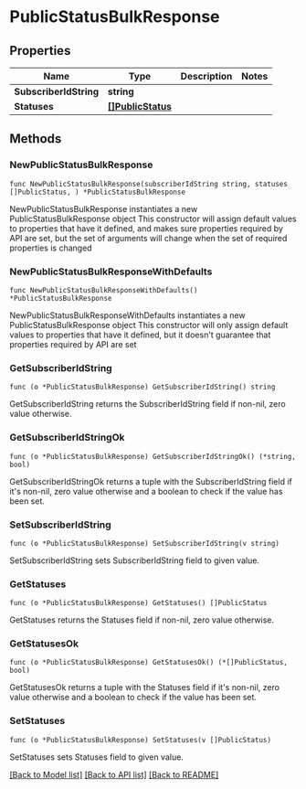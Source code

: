 # PublicStatusBulkResponse

## Properties

Name | Type | Description | Notes
------------ | ------------- | ------------- | -------------
**SubscriberIdString** | **string** |  | 
**Statuses** | [**[]PublicStatus**](PublicStatus.md) |  | 

## Methods

### NewPublicStatusBulkResponse

`func NewPublicStatusBulkResponse(subscriberIdString string, statuses []PublicStatus, ) *PublicStatusBulkResponse`

NewPublicStatusBulkResponse instantiates a new PublicStatusBulkResponse object
This constructor will assign default values to properties that have it defined,
and makes sure properties required by API are set, but the set of arguments
will change when the set of required properties is changed

### NewPublicStatusBulkResponseWithDefaults

`func NewPublicStatusBulkResponseWithDefaults() *PublicStatusBulkResponse`

NewPublicStatusBulkResponseWithDefaults instantiates a new PublicStatusBulkResponse object
This constructor will only assign default values to properties that have it defined,
but it doesn't guarantee that properties required by API are set

### GetSubscriberIdString

`func (o *PublicStatusBulkResponse) GetSubscriberIdString() string`

GetSubscriberIdString returns the SubscriberIdString field if non-nil, zero value otherwise.

### GetSubscriberIdStringOk

`func (o *PublicStatusBulkResponse) GetSubscriberIdStringOk() (*string, bool)`

GetSubscriberIdStringOk returns a tuple with the SubscriberIdString field if it's non-nil, zero value otherwise
and a boolean to check if the value has been set.

### SetSubscriberIdString

`func (o *PublicStatusBulkResponse) SetSubscriberIdString(v string)`

SetSubscriberIdString sets SubscriberIdString field to given value.


### GetStatuses

`func (o *PublicStatusBulkResponse) GetStatuses() []PublicStatus`

GetStatuses returns the Statuses field if non-nil, zero value otherwise.

### GetStatusesOk

`func (o *PublicStatusBulkResponse) GetStatusesOk() (*[]PublicStatus, bool)`

GetStatusesOk returns a tuple with the Statuses field if it's non-nil, zero value otherwise
and a boolean to check if the value has been set.

### SetStatuses

`func (o *PublicStatusBulkResponse) SetStatuses(v []PublicStatus)`

SetStatuses sets Statuses field to given value.



[[Back to Model list]](../README.md#documentation-for-models) [[Back to API list]](../README.md#documentation-for-api-endpoints) [[Back to README]](../README.md)


